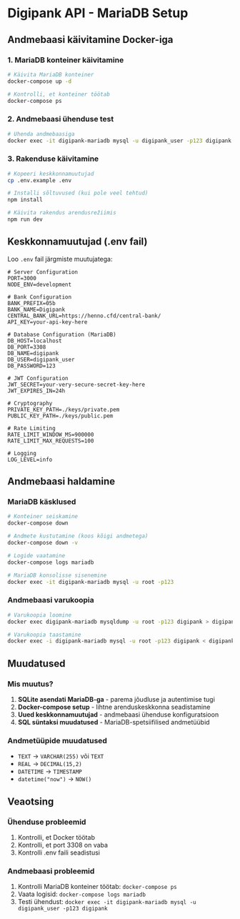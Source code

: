 # Digipank API - MariaDB Setup

## Andmebaasi käivitamine Docker-iga

### 1. MariaDB konteiner käivitamine

```bash
# Käivita MariaDB konteiner
docker-compose up -d

# Kontrolli, et konteiner töötab
docker-compose ps
```

### 2. Andmebaasi ühenduse test

```bash
# Ühenda andmebaasiga
docker exec -it digipank-mariadb mysql -u digipank_user -p123 digipank
```

### 3. Rakenduse käivitamine

```bash
# Kopeeri keskkonnamuutujad
cp .env.example .env

# Installi sõltuvused (kui pole veel tehtud)
npm install

# Käivita rakendus arendusrežiimis
npm run dev
```

## Keskkonnamuutujad (.env fail)

Loo `.env` fail järgmiste muutujatega:

```
# Server Configuration
PORT=3000
NODE_ENV=development

# Bank Configuration
BANK_PREFIX=05b
BANK_NAME=Digipank
CENTRAL_BANK_URL=https://henno.cfd/central-bank/
API_KEY=your-api-key-here

# Database Configuration (MariaDB)
DB_HOST=localhost
DB_PORT=3308
DB_NAME=digipank
DB_USER=digipank_user
DB_PASSWORD=123

# JWT Configuration
JWT_SECRET=your-very-secure-secret-key-here
JWT_EXPIRES_IN=24h

# Cryptography
PRIVATE_KEY_PATH=./keys/private.pem
PUBLIC_KEY_PATH=./keys/public.pem

# Rate Limiting
RATE_LIMIT_WINDOW_MS=900000
RATE_LIMIT_MAX_REQUESTS=100

# Logging
LOG_LEVEL=info
```

## Andmebaasi haldamine

### MariaDB käsklused

```bash
# Konteiner seiskamine
docker-compose down

# Andmete kustutamine (koos kõigi andmetega)
docker-compose down -v

# Logide vaatamine
docker-compose logs mariadb

# MariaDB konsolisse sisenemine
docker exec -it digipank-mariadb mysql -u root -p123
```

### Andmebaasi varukoopia

```bash
# Varukoopia loomine
docker exec digipank-mariadb mysqldump -u root -p123 digipank > digipank_backup.sql

# Varukoopia taastamine
docker exec -i digipank-mariadb mysql -u root -p123 digipank < digipank_backup.sql
```

## Muudatused

### Mis muutus?

1. **SQLite asendati MariaDB-ga** - parema jõudluse ja autentimise tugi
2. **Docker-compose setup** - lihtne arenduskeskkonna seadistamine
3. **Uued keskkonnamuutujad** - andmebaasi ühenduse konfiguratsioon
4. **SQL süntaksi muudatused** - MariaDB-spetsiifilised andmetüübid

### Andmetüüpide muudatused

- `TEXT` → `VARCHAR(255)` või `TEXT`
- `REAL` → `DECIMAL(15,2)` 
- `DATETIME` → `TIMESTAMP`
- `datetime("now")` → `NOW()`

## Veaotsing

### Ühenduse probleemid

1. Kontrolli, et Docker töötab
2. Kontrolli, et port 3308 on vaba
3. Kontrolli .env faili seadistusi

### Andmebaasi probleemid

1. Kontrolli MariaDB konteiner töötab: `docker-compose ps`
2. Vaata logisid: `docker-compose logs mariadb`
3. Testi ühendust: `docker exec -it digipank-mariadb mysql -u digipank_user -p123 digipank`
